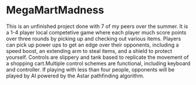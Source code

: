 # MegaMartMadness
This is an unfinished project done with 7 of my peers over the summer. It is a 1-4 player local competetive game where each player much score points over three rounds by picking up and checking out various items. Players can pick up power ups to get an edge over their opponents, including a speed boost, an extending arm to steal items, and a shield to protect yourself. Controls are slippery and tank based to replicate the movement of a shopping cart.Multiple control schemes are functional, including keyboard and controller. If playing with less than four people, opponents will be played by AI powered by the Astar pathfinding algorithm.
